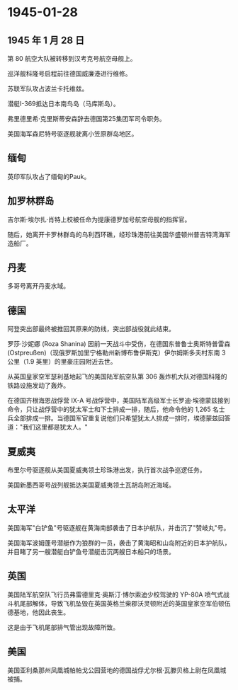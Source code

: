 # 1945-01-28

## 1945 年 1 月 28 日

第 80 航空大队被转移到汉考克号航空母舰上。

巡洋舰科隆号启程前往德国威廉港进行维修。

苏联军队攻占波兰卡托维兹。

潜艇I-369抵达日本南鸟岛（马库斯岛）。

弗里德里希·克里斯蒂安森辞去德国第25集团军司令职务。

美国海军森尼特号驱逐舰驶离小笠原群岛地区。

## 缅甸

英印军队攻占了缅甸的Pauk。

## 加罗林群岛

吉尔斯·埃尔扎·肖特上校被任命为提康德罗加号航空母舰的指挥官。

随后，她离开卡罗林群岛的乌利西环礁，经珍珠港前往美国华盛顿州普吉特湾海军造船厂。

## 丹麦

多哥号离开丹麦水域。

## 德国

阿登突出部最终被推回其原来的防线，突出部战役就此结束。

罗莎·沙妮娜 (Roza Shanina)
因前一天战斗中受伤，在德国东普鲁士奥斯特普雷森
(Ostpreußen)（现俄罗斯加里宁格勒州新博布鲁伊斯克）伊尔姆斯多夫村东南 3
公里（1.9 英里）的里豪庄园附近去世。

从英国皇家空军瑟利基地起飞的美国陆军航空队第 306
轰炸机大队对德国科隆的铁路设施发动了轰炸。

在德国齐根海恩战俘营 IX-A
号战俘营中，美国陆军高级军士长罗迪·埃德蒙兹接到命令，只让战俘营中的犹太军士和下士排成一排，随后，他命令他的
1,265
名士兵全部排成一排。当德国军官重复说他们只希望犹太人排成一排时，埃德蒙兹回答道："我们这里都是犹太人。"

## 夏威夷

布里尔号驱逐舰从美国夏威夷领土珍珠港出发，执行首次战争巡逻任务。

美国新墨西哥号战列舰抵达美国夏威夷领土瓦胡岛附近海域。

## 太平洋

美国海军"白铲鱼"号驱逐舰在黄海南部袭击了日本护航队，并击沉了"赞岐丸"号。

美国海军波姆蓬号潜艇作为狼群的一员，袭击了黄海昭和山岛附近的日本护航队，并目睹了另一艘潜艇白铲鱼号潜艇击沉两艘日本船只的场景。

## 英国

美国陆军航空队飞行员弗雷德里克·奥斯汀·博尔索迪少校驾驶的 YP-80A
喷气式战斗机尾部解体，导致飞机坠毁在英国英格兰柴郡沃灵顿附近的英国皇家空军伯顿伍德基地，他因此丧生。

这是由于飞机尾部排气管出现故障所致。

## 美国

美国亚利桑那州凤凰城帕帕戈公园营地的德国战俘尤尔根·瓦滕贝格上尉在凤凰城被捕。

